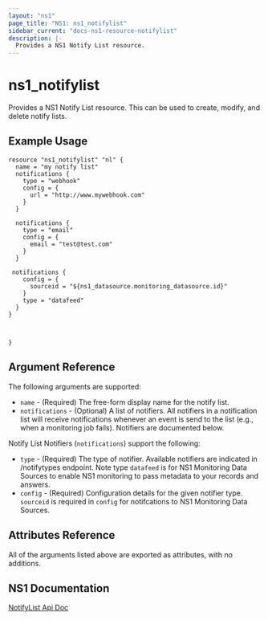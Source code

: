 ```yaml
---
layout: "ns1"
page_title: "NS1: ns1_notifylist"
sidebar_current: "docs-ns1-resource-notifylist"
description: |-
  Provides a NS1 Notify List resource.
---
```


# ns1\_notifylist

Provides a NS1 Notify List resource. This can be used to create, modify, and delete notify lists.

## Example Usage

```hcl
resource "ns1_notifylist" "nl" {
  name = "my notify list"
  notifications {
    type = "webhook"
    config = {
      url = "http://www.mywebhook.com"
    }
  }

  notifications {
    type = "email"
    config = {
      email = "test@test.com"
    }
  }
  
 notifications {
    config = {
      sourceid = "${ns1_datasource.monitoring_datasource.id}"
    }
    type = "datafeed"
  }
}
  
  
  
}
```

## Argument Reference

The following arguments are supported:

* `name` - (Required) The free-form display name for the notify list.
* `notifications` - (Optional) A list of notifiers. All notifiers in a notification list will receive notifications whenever an event is send to the list (e.g., when a monitoring job fails). Notifiers are documented below.

Notify List Notifiers (`notifications`) support the following:

* `type` - (Required) The type of notifier. Available notifiers are indicated in /notifytypes endpoint. Note type `datafeed` is for NS1 Monitoring Data Sources to enable NS1 monitoring to pass metadata to your records and answers.  
* `config` - (Required) Configuration details for the given notifier type. `sourceid` is required in `config` for notifcations to NS1 Monitoring Data Sources. 

## Attributes Reference

All of the arguments listed above are exported as attributes, with no
additions.

## NS1 Documentation

[NotifyList Api Doc](https://ns1.com/api#notification-lists)
